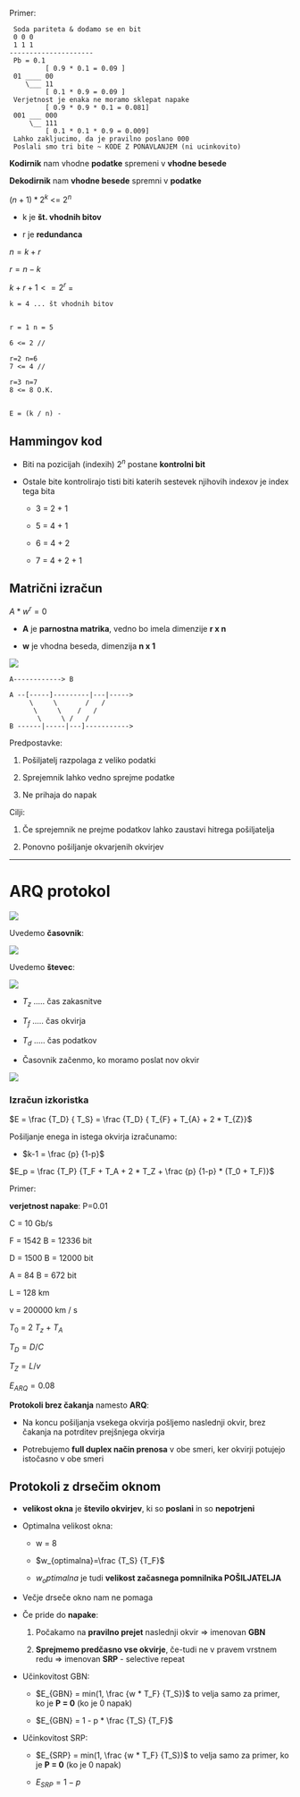 Primer:

```
 Soda pariteta & dodamo se en bit
 0 0 0
 1 1 1
---------------------
 Pb = 0.1
         [ 0.9 * 0.1 = 0.09 ]
 01 ____ 00
    \___ 11
         [ 0.1 * 0.9 = 0.09 ]
 Verjetnost je enaka ne moramo sklepat napake
         [ 0.9 * 0.9 * 0.1 = 0.081]
 001 ___ 000
     \__ 111 
         [ 0.1 * 0.1 * 0.9 = 0.009]
 Lahko zakljucimo, da je pravilno poslano 000
 Poslali smo tri bite ~ KODE Z PONAVLANJEM (ni ucinkovito)
```

**Kodirnik** nam vhodne **podatke** spremeni v **vhodne besede**

**Dekodirnik** nam **vhodne besede** spremni v **podatke** 

$(n+1) * 2^k$ <= $2^n$

* k je **št. vhodnih bitov**

* r je **redundanca**

$n=k+r$

$r=n-k$

$k+r+1 <= 2^{r}$  = 

```
k = 4 ... št vhodnih bitov


r = 1 n = 5

6 <= 2 //

r=2 n=6
7 <= 4 //

r=3 n=7
8 <= 8 O.K.


E = (k / n) - 
```

## Hammingov kod

* Biti na pozicijah (indexih)  $2^n$ postane **kontrolni bit**

* Ostale bite kontrolirajo tisti biti katerih sestevek njihovih indexov je index tega bita
  
  * 3 = 2 + 1 
  
  * 5 = 4 + 1
  
  * 6 = 4 + 2
  
  * 7 = 4 + 2 + 1

## Matrični izračun

$A*w^r = 0$

* **A** je **parnostna matrika**, vedno bo imela dimenzije **r x n**

* **w** je vhodna beseda, dimenzija **n x 1**

<img src="./2022-03-29-11-00-00-image.png">

```
A------------> B

A --[-----]---------|---|----->
     \     \       /   /
      \     \    /   /
       \     \ /   /
B ------|-----|---]----------->
```

Predpostavke:

1. Pošiljatelj razpolaga z veliko podatki

2. Sprejemnik lahko vedno sprejme podatke

3. Ne prihaja do napak

Cilji:

1. Če sprejemnik ne prejme podatkov lahko zaustavi hitrega pošiljatelja

2. Ponovno pošiljanje okvarjenih okvirjev

---

# ARQ protokol

<img src="./2022-03-29-12-00-00-image.png">

Uvedemo **časovnik**:

<img src="./2022-03-29-12-10-00-image.png">

Uvedemo **števec**:

<img src="./2022-03-29-12-20-00-image.png">

* $T_z$ ..... čas zakasnitve

* $T_f$ ..... čas okvirja

* $T_d$ ..... čas podatkov

* Časovnik začenmo, ko moramo poslat nov okvir

<img src="./2022-03-29-12-30-00-image.png">

### Izračun izkoristka

$E = \frac {T_D} { T_S} = \frac {T_D} { T_{F} + T_{A} + 2 * T_{Z}}$

Pošiljanje enega in istega okvirja izračunamo:

* $k-1 = \frac {p} {1-p}$



$E_p = \frac {T_P} {T_F + T_A + 2 * T_Z + \frac {p} {1-p} * (T_0 + T_F)}$

Primer:

**verjetnost napake**: P=0.01

C = 10 Gb/s

F =  1542 B = 12336 bit

D = 1500 B = 12000 bit

A = 84 B = 672 bit

L = 128 km

v = 200000 km / s

$T_0$ = 2 $T_z$ + $T_A$



$T_D = D / C$

$T_Z = L / v$

$E_{ARQ} = 0.08$

**Protokoli brez čakanja** namesto **ARQ**:

* Na koncu pošiljanja vsekega okvirja pošljemo naslednji okvir, brez čakanja na potrditev prejšnjega okvirja

* Potrebujemo **full duplex način prenosa** v obe smeri, ker okvirji potujejo istočasno v obe smeri

## Protokoli z drsečim oknom

* **velikost okna** je **število okvirjev**, ki so **poslani** in so **nepotrjeni**

* Optimalna velikost okna:
  
  * w = 8
  
  * $w_{optimalna}=\frac {T_S} {T_F}$
  
  * $w_optimalna$ je tudi **velikost  začasnega pomnilnika POŠILJATELJA**

* Večje drseče okno nam ne pomaga

* Če pride do **napake**:
  
  1. Počakamo na **pravilno prejet** naslednji okvir => imenovan **GBN**
  
  2. **Sprejmemo predčasno vse okvirje**, če-tudi ne v pravem vrstnem redu => imenovan **SRP** - selective repeat 

* Učinkovitost GBN:
  
  * $E_{GBN} = min(1, \frac {w * T_F} {T_S})$ to velja samo za primer, ko je **P = 0** (ko je 0 napak)
  
  * $E_{GBN} = 1 - p * \frac {T_S} {T_F}$ 

* Učinkovitost SRP:
  
  * $E_{SRP} = min(1, \frac {w * T_F} {T_S})$ to velja samo za primer, ko je **P = 0** (ko je 0 napak)
  
  * $E_{SRP} = 1-p$